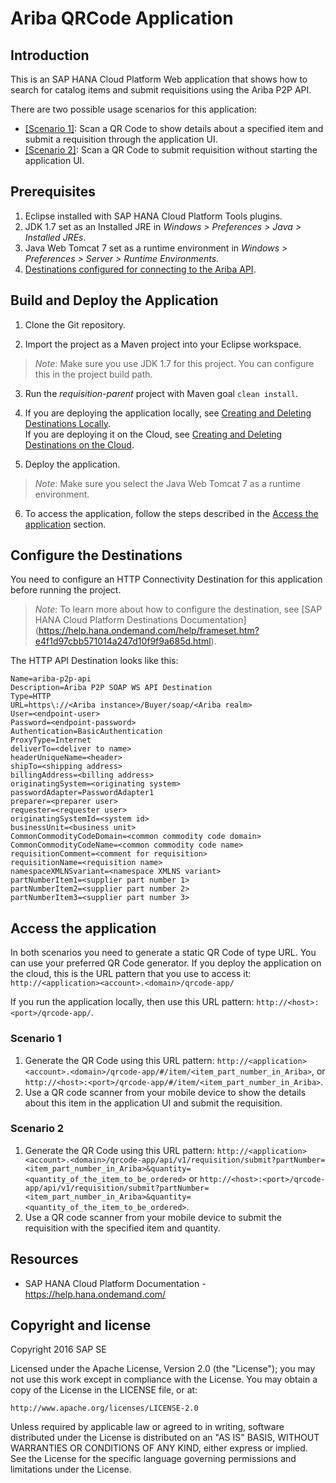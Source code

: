 # Ariba QRCode Application

## Introduction

This is an SAP HANA Cloud Platform Web application that shows how to search for catalog items and submit requisitions using the Ariba P2P API. 

There are two possible usage scenarios for this application:

- [[Scenario 1]](#scenario-1): Scan a QR Code to show details about a specified item and submit a requisition through the application UI.
- [[Scenario 2]](#scenario-2): Scan a QR Code to submit requisition without starting the application UI.

## Prerequisites

1.    Eclipse installed with SAP HANA Cloud Platform Tools plugins.
2.    JDK 1.7 set as an Installed JRE in *Windows > Preferences > Java > Installed JREs*.
3.    Java Web Tomcat 7 set as a runtime environment in *Windows > Preferences > Server > Runtime Environments*.
4.    [Destinations configured for connecting to the Ariba API](#configure-the-destinations).

## Build and Deploy the Application

1. Clone the Git repository.

2. Import the project as a Maven project into your Eclipse workspace. 
>*Note*: Make sure you use JDK 1.7 for this project. You can configure this in the project build path.

3. Run the *requisition-parent* project with Maven goal `clean install`. 

4. If you are deploying the application locally, see [Creating and Deleting Destinations Locally](https://help.hana.ondemand.com/help/frameset.htm?7fa92ffa007346f58491999361928303.html).<br>
If you are deploying it on the Cloud, see [Creating and Deleting Destinations on the Cloud](https://help.hana.ondemand.com/help/frameset.htm?94dddf7d9e56401ba1719b7e836d8ee9.html).

5. Deploy the application. 
>*Note*: Make sure you select the Java Web Tomcat 7 as a runtime environment.

6. To access the application, follow the steps described in the [Access the application](#access-the-application) section.

## Configure the Destinations

You need to configure an HTTP Connectivity Destination for this application before running the project.
>*Note*: To learn more about how to configure the destination, see [SAP HANA Cloud Platform Destinations Documentation] (https://help.hana.ondemand.com/help/frameset.htm?e4f1d97cbb571014a247d10f9f9a685d.html).

The HTTP API Destination looks like this:

	Name=ariba-p2p-api
	Description=Ariba P2P SOAP WS API Destination
	Type=HTTP
	URL=https\://<Ariba instance>/Buyer/soap/<Ariba realm>
	User=<endpoint-user>
	Password=<endpoint-password>
	Authentication=BasicAuthentication
	ProxyType=Internet
	deliverTo=<deliver to name>
	headerUniqueName=<header>
	shipTo=<shipping address>
	billingAddress=<billing address>
	originatingSystem=<originating system>
	passwordAdapter=PasswordAdapter1
	preparer=<preparer user>
	requester=<requester user>
	originatingSystemId=<system id>
	businessUnit=<business unit>
	CommonCommodityCodeDomain=<common commodity code domain>
	CommonCommodityCodeName=<common commodity code name>
	requisitionComment=<comment for requisition>
	requisitionName=<requisition name>
	namespaceXMLNSvariant=<namespace XMLNS variant>
	partNumberItem1=<supplier part number 1>
	partNumberItem2=<supplier part number 2>
	partNumberItem3=<supplier part number 3>

## Access the application

In both scenarios you need to generate a static QR Code of type URL. You can use your preferred QR Code generator.
If you deploy the application on the cloud, this is the URL pattern that you use to access it: `http://<application><account>.<domain>/qrcode-app/`

If you run the application locally, then use this URL pattern: `http://<host>:<port>/qrcode-app/`.

### Scenario 1

1. Generate the QR Code using this URL pattern: `http://<application><account>.<domain>/qrcode-app/#/item/<item_part_number_in_Ariba>`, or `http://<host>:<port>/qrcode-app/#/item/<item_part_number_in_Ariba>`.
2. Use a QR code scanner from your mobile device to show the details about this item in the application UI and submit the requisition.

### Scenario 2

1. Generate the QR Code using this URL pattern: `http://<application><account>.<domain>/qrcode-app/api/v1/requisition/submit?partNumber=<item_part_number_in_Ariba>&quantity=<quantity_of_the_item_to_be_ordered>` or `http://<host>:<port>/qrcode-app/api/v1/requisition/submit?partNumber=<item_part_number_in_Ariba>&quantity=<quantity_of_the_item_to_be_ordered>`.
2. Use a QR code scanner from your mobile device to submit the requisition with the specified item and quantity.

## Resources

* SAP HANA Cloud Platform Documentation - https://help.hana.ondemand.com/

## Copyright and license

Copyright 2016 SAP SE

Licensed under the Apache License, Version 2.0 (the "License"); you may not use this work except in compliance with the License. You may obtain a copy of the License in the LICENSE file, or at:

	http://www.apache.org/licenses/LICENSE-2.0

Unless required by applicable law or agreed to in writing, software distributed under the License is distributed on an "AS IS" BASIS, WITHOUT WARRANTIES OR CONDITIONS OF ANY KIND, either express or implied. See the License for the specific language governing permissions and limitations under the License.

